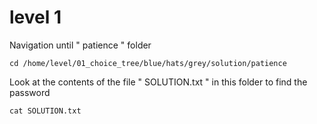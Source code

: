 # level 1
Navigation until " patience " folder
```ssh
cd /home/level/01_choice_tree/blue/hats/grey/solution/patience
```
Look at the contents of the file " SOLUTION.txt " in this folder to find the password
```ssh
cat SOLUTION.txt
```
